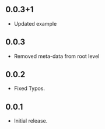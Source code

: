 ## 0.0.3+1

* Updated example
## 0.0.3

* Removed meta-data from root level
## 0.0.2

* Fixed Typos.
## 0.0.1

* Initial release.

